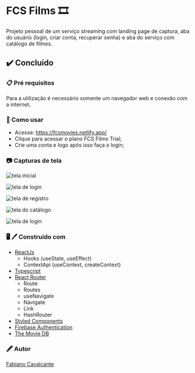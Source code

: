 # FCS Films :film_strip:

Projeto pessoal de um serviço streaming com landing page de captura, aba do usuário (login, criar conta, recuperar senha) e aba do serviço com catálogo de filmes.

## :heavy_check_mark: Concluído

### :clipboard: Pré requisitos

Para a utilização é necessário somente um navegador web e conexão com a internet.

### :rocket: Como usar

- Acesse: https://fcsmovies.netlify.app/
- Clique para acessar o plano FCS Films Trial;
- Crie uma conta e logo após isso faça o login;

### :camera: Capturas de tela

![tela inicial](https://iili.io/ibLMes.png)

![tela de login](https://iili.io/ibmFmF.png)

![tela de registro](https://iili.io/ibmG7S.png)

![tela do catálogo](https://iili.io/ibpCu9.png)

![tela de login](https://iili.io/ibpZMb.png)

### :desktop_computer: :pen: Construído com

- [ReactJs](https://pt-br.reactjs.org/docs/getting-started.html)
    - Hooks (useState, useEffect)
    - ContextApi (useContext, createContext)
- [Typescript](https://www.typescriptlang.org/docs/)
- [React Router](https://reactrouter.com/en/main/getting-started/tutorial)
    - Route
    - Routes
    - useNavigate
    - Navigate
    - Link
    - HashRouter
- [Styled Components](https://styled-components.com/docs)
- [Firebase Authentication](https://firebase.google.com/docs/auth)
- [The Movie DB](https://developers.themoviedb.org/3/getting-started/introduction)

### :fountain_pen: Autor

<a href="https://www.linkedin.com/in/fabiano-cavalcante-99811221a/">Fabiano Cavalcante</a>

